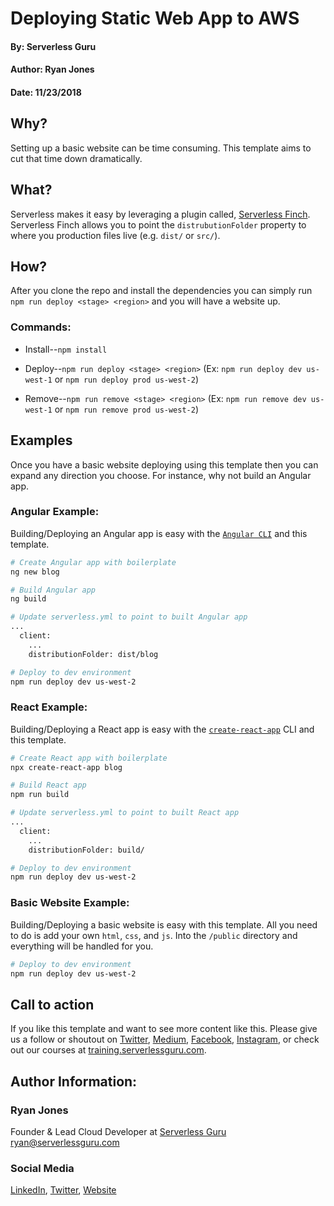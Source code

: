 # Deploying Static Web App to AWS

#### By: Serverless Guru
#### Author: Ryan Jones
#### Date: 11/23/2018

## Why?

Setting up a basic website can be time consuming. This template aims to cut that time down dramatically.

## What?

Serverless makes it easy by leveraging a plugin called, [Serverless Finch](). Serverless Finch allows you to point the `distrubutionFolder` property to where you production files live (e.g. `dist/` or `src/`).

## How?

After you clone the repo and install the dependencies you can simply run `npm run deploy <stage> <region>` and you will have a website up.

### Commands:

* Install--`npm install`

* Deploy--`npm run deploy <stage> <region>` (Ex: `npm run deploy dev us-west-1` or `npm run deploy prod us-west-2`)

* Remove--`npm run remove <stage> <region>` (Ex: `npm run remove dev us-west-1` or `npm run remove prod us-west-2`)

## Examples

Once you have a basic website deploying using this template then you can expand any direction you choose. For instance, why not build an Angular app.

### Angular Example:

Building/Deploying an Angular app is easy with the [`Angular CLI`](https://cli.angular.io/) and this template.

```bash
# Create Angular app with boilerplate
ng new blog

# Build Angular app
ng build

# Update serverless.yml to point to built Angular app
...
  client:
    ...
    distributionFolder: dist/blog

# Deploy to dev environment
npm run deploy dev us-west-2
```

### React Example:

Building/Deploying a React app is easy with the [`create-react-app`](https://github.com/facebook/create-react-app) CLI and this template.

```bash
# Create React app with boilerplate
npx create-react-app blog

# Build React app
npm run build

# Update serverless.yml to point to built React app
...
  client:
    ...
    distributionFolder: build/

# Deploy to dev environment
npm run deploy dev us-west-2
```

### Basic Website Example:

Building/Deploying a basic website is easy with this template. All you need to do is add your own `html`, `css`, and `js`. Into the `/public` directory and everything will be handled for you.

```bash
# Deploy to dev environment
npm run deploy dev us-west-2
```

## Call to action

If you like this template and want to see more content like this. Please give us a follow or shoutout on [Twitter](https://twitter.com/serverlessgurux), [Medium](https://medium.com/@serverlessguru), [Facebook](https://facebook.com/serverlessguru), [Instagram](https://instagram.com/serverlessguru), or check out our courses at [training.serverlessguru.com](https://training.serverlessguru.com).

## Author Information:

### Ryan Jones
Founder & Lead Cloud Developer at [Serverless Guru](https://www.serverlessguru.com)
[ryan@serverlessguru.com](mailto:ryan@serverlessguru.com)

### Social Media
[LinkedIn](https://www.linkedin.com/in/ryanjonesirl), [Twitter](https://www.twitter.com/ryanjonesirl), [Website](https://www.ryanjonesirl.com)